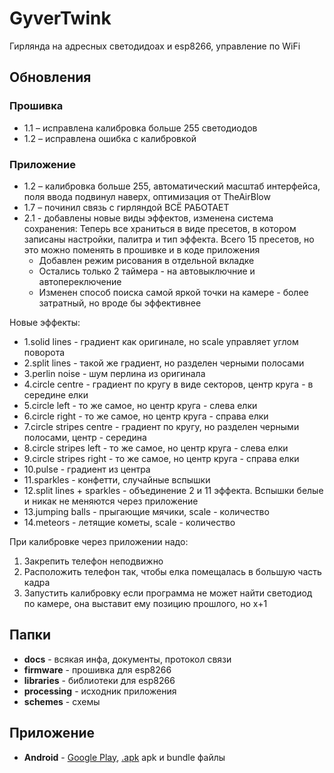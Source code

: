 # GyverTwink
Гирлянда на адресных светодидоах и esp8266, управление по WiFi

## Обновления
### Прошивка
- 1.1 – исправлена калибровка больше 255 светодиодов
- 1.2 – исправлена ошибка с калибровкой

### Приложение
- 1.2 – калибровка больше 255, автоматический масштаб интерфейса, поля ввода подвинул наверх, оптимизация от TheAirBlow
- 1.7 – починил связь с гирляндой ВСЁ РАБОТАЕТ
- 2.1 - добавлены новые виды эффектов, изменена система сохранения:
  Теперь все храниться в виде пресетов, в котором записаны настройки, палитра и тип эффекта. Всего 15 пресетов, но это можно поменять в прошивке и в коде приложения
  - Добавлен режим рисования в отдельной вкладке
  - Остались только 2 таймера - на автовыключние и автопереключение
  - Изменен способ поиска самой яркой точки на камере - более затратный, но вроде бы эффективнее
  
Новые эффекты:
  - 1.solid lines - градиент как оригинале, но scale управляет углом поворота
  - 2.split lines - такой же градиент, но разделен черными полосами
  - 3.perlin noise - шум перлина из оригинала
  - 4.circle centre - градиент по кругу в виде секторов, центр круга - в середине елки
  - 5.circle left - то же самое, но центр круга - слева елки
  - 6.circle right - то же самое, но центр круга - справа елки
  - 7.circle stripes centre - градиент по кругу, но разделен черными полосами, центр - середина
  - 8.circle stripes left - то же самое, но центр круга - слева елки
  - 9.circle stripes right - то же самое, но центр круга - справа елки
  - 10.pulse - градиент из центра
  - 11.sparkles - конфетти, случайные вспышки
  - 12.split lines + sparkles - объединение 2 и 11 эффекта. Вспышки белые и никак не меняются через приложение
  - 13.jumping balls - прыгающие мячики, scale - количество
  - 14.meteors - летящие кометы, scale - количество
  
При калибровке через приложении надо:
  1. Закрепить телефон неподвижно
  2. Расположить телефон так, чтобы елка помещалась в большую часть кадра
  3. Запустить калибровку
  если программа не может найти светодиод по камере, она выставит ему позицию прошлого, но x+1


## Папки
- **docs** - всякая инфа, документы, протокол связи
- **firmware** - прошивка для esp8266
- **libraries** - библиотеки для esp8266
- **processing** - исходник приложения
- **schemes** - схемы

## Приложение
- **Android** - [Google Play](https://play.google.com/store/apps/details?id=ru.alexgyver.GyverTwink), [.apk](https://github.com/AlexGyver/GyverTwink/raw/main/Android/gyvertwink.apk)
apk и bundle файлы

